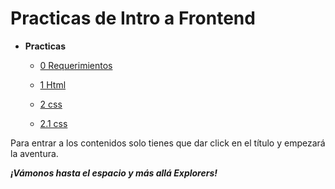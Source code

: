 # Practicas de Intro a Frontend

- **Practicas**

  - [0 Requerimientos](https://github.com/Jalx1000/JAL-Launch-X-Latam/tree/03CSS/0%20Requerimientos)

  - [1 Html](https://github.com/Jalx1000/JAL-Launch-X-Latam/tree/03CSS/1%20HTML)

  - [2 css](https://github.com/Jalx1000/JAL-Launch-X-Latam/tree/03CSS/2%20CSS)
  - [2.1 css](https://github.com/Jalx1000/JAL-Launch-X-Latam/tree/03CSS/2%20CSS/V2.0)


Para entrar a los contenidos solo tienes que dar click en el título y empezará la aventura.

**_¡Vámonos hasta el espacio y más allá Explorers!_**
